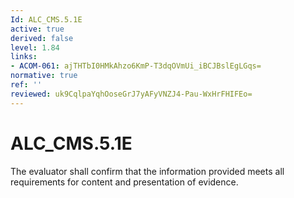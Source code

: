 ```yaml
---
Id: ALC_CMS.5.1E
active: true
derived: false
level: 1.84
links:
- ACOM-061: ajTHTbI0HMkAhzo6KmP-T3dqOVmUi_iBCJBslEgLGqs=
normative: true
ref: ''
reviewed: uk9CqlpaYqhOoseGrJ7yAFyVNZJ4-Pau-WxHrFHIFEo=
---
```


# ALC_CMS.5.1E

The evaluator shall confirm that the information provided meets all requirements for content and presentation of evidence.